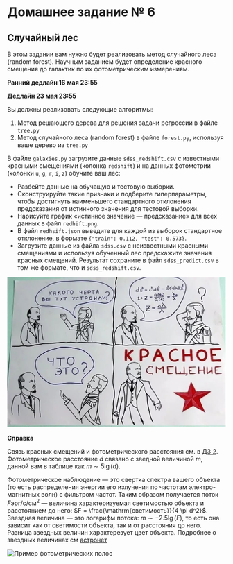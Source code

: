 # Домашнее задание № 6

## Случайный лес

В этом задании вам нужно будет реализовать метод случайного леса (random forest).
Научным заданием будет определение красного смещения до галактик по их фотометрическим измерениям.

**Ранний дедлайн 16 мая 23:55**

**Дедлайн 23 мая 23:55**

Вы должны реализовать следующие алгоритмы:

1. Метод решающего дерева для решения задачи регрессии в файле `tree.py`
2. Метод случайного леса (random forest) в файле `forest.py`, используя ваше дерево из `tree.py`

В файле `galaxies.py` загрузите данные `sdss_redshift.csv` с известными красными смещениями (колонка `redshift`) и на данных фотометрии (колонки `u`, `g`, `r`, `i`, `z`) обучите ваш лес:
* Разбейте данные на обучащую и тестовую выборки.
* Сконструируйте такие признаки и подберите гиперпараметры, чтобы достигнуть наименьшего стандартного отклонения предсказания от истинного значения для тестовой выборки.
* Нарисуйте график «истинное значение — предсказание» для всех данных в файл `redhift.png`.
* В файл `redhsift.json` выведите для каждой из выборок стандартное отклонение, в формате `{"train": 0.112, "test": 0.573}`.
* Загрузите данные из файла `sdss.csv` с неизвестными красными смещениями и используя обученный лес предскажите значения красных смещений. Результат сохраните в файл `sdss_predict.csv` в том же формате, что и `sdss_redshift.csv`.

![Красное смещение](./red_shift.jpg)

**Справка**

Связь красных смещений и фотометрического расстояния см. в [ДЗ 2](https://github.com/pyoadfe/hw2-darkenergy).
Фотометрическое расстояние $d$ связано с зведной величиной $m$, данной вам в таблице как $m \sim 5 \lg(d)$.

Фотометрическое наблюдение — это свертка спектра вашего объекта (то есть распределения энергии его излучения по частотам электро-магнитных волн) с фильтром частот. Таким образом получается поток $F \mathrm{эрг}/\mathrm{с}/\mathrm{см}^2$ — величина характеризуемая светимостью объекта и расстоянием до него: $F = \frac{\mathrm{светимость}}{4 \pi d^2}$.
Звездная величина — это логарифм потока: $m \sim -2.5 \lg(F)$, то есть она зависит как от светимости объекта, так и от расстояния до него. Разница звездных величин характерезует цвет объекта.
Подробнее о звездных величинах см [астронет](http://www.astronet.ru/db/msg/1174337)

![Пример фотометрических полос](https://lsstdesc.org/SN-PWV/_images/notebooks_lsst_filters_22_0.png)
